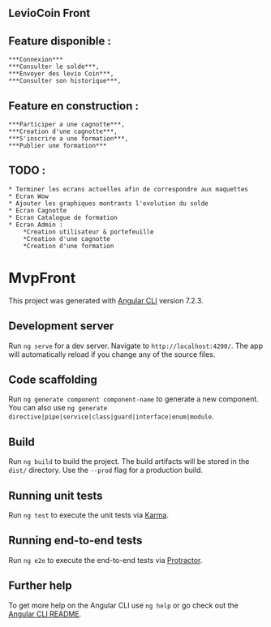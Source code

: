 ## LevioCoin Front

## Feature disponible : 
    ***Connexion***
    ***Consulter le solde***,
    ***Envoyer des levio Coin***,
    ***Consulter son historique***,

## Feature en construction : 
    ***Participer a une cagnotte***,
    ***Creation d'une cagnotte***,
    ***S'inscrire a une formation***,
    ***Publier une formation***

## TODO : 
    * Terminer les ecrans actuelles afin de correspondre aux maquettes
    * Ecran Wow
    * Ajouter les graphiques montrants l'evolution du solde
    * Ecran Cagnotte
    * Ecran Catalogue de formation
    * Ecran Admin : 
        *Creation utilisateur & portefeuille
        *Creation d'une cagnotte
        *Creation d'une formation

# MvpFront

This project was generated with [Angular CLI](https://github.com/angular/angular-cli) version 7.2.3.

## Development server

Run `ng serve` for a dev server. Navigate to `http://localhost:4200/`. The app will automatically reload if you change any of the source files.

## Code scaffolding

Run `ng generate component component-name` to generate a new component. You can also use `ng generate directive|pipe|service|class|guard|interface|enum|module`.

## Build

Run `ng build` to build the project. The build artifacts will be stored in the `dist/` directory. Use the `--prod` flag for a production build.

## Running unit tests

Run `ng test` to execute the unit tests via [Karma](https://karma-runner.github.io).

## Running end-to-end tests

Run `ng e2e` to execute the end-to-end tests via [Protractor](http://www.protractortest.org/).

## Further help

To get more help on the Angular CLI use `ng help` or go check out the [Angular CLI README](https://github.com/angular/angular-cli/blob/master/README.md).


